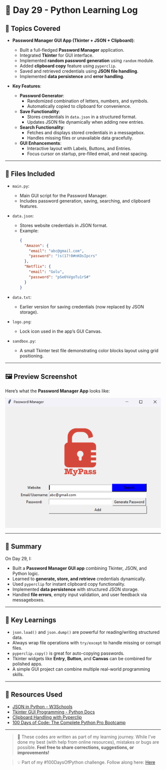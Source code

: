 # 📅 Day 29 - Python Learning Log

## 🧠 Topics Covered
- **Password Manager GUI App (Tkinter + JSON + Clipboard)**:
  - Built a full-fledged **Password Manager** application.
  - Integrated **Tkinter** for GUI interface.
  - Implemented **random password generation** using `random` module.
  - Added **clipboard copy** feature using `pyperclip`.
  - Saved and retrieved credentials using **JSON file handling**.
  - Implemented **data persistence** and **error handling**.

- **Key Features**:
  - **Password Generator**:  
    - Randomized combination of letters, numbers, and symbols.  
    - Automatically copied to clipboard for convenience.  
  - **Save Functionality**:  
    - Stores credentials in `data.json` in a structured format.  
    - Updates JSON file dynamically when adding new entries.  
  - **Search Functionality**:  
    - Fetches and displays stored credentials in a messagebox.  
    - Handles missing files or unavailable data gracefully.  
  - **GUI Enhancements**:  
    - Interactive layout with Labels, Buttons, and Entries.  
    - Focus cursor on startup, pre-filled email, and neat spacing.  

---

## 📂 Files Included

- `main.py`:  
  - Main GUI script for the Password Manager.  
  - Includes password generation, saving, searching, and clipboard features.  

- `data.json`:  
  - Stores website credentials in JSON format.  
  - Example:
    ```json
    {
      "Amazon": {
        "email": "abc@gmail.com",
        "password": ")s(17!0#nKOsIpcrs"
      },
      "Netflix": {
        "email": "Golu",
        "password": "pSe6%VgoTu1rS#"
      }
    }
    ```

- `data.txt`:  
  - Earlier version for saving credentials (now replaced by JSON storage).  

- `logo.png`:  
  - Lock icon used in the app’s GUI Canvas.  

- `sandbox.py`:  
  - A small Tkinter test file demonstrating color blocks layout using grid positioning.

---

## 🖼 Preview Screenshot
Here’s what the **Password Manager App** looks like:

![Password Manager Screenshot](PasswordManager_Demo.png)

---

## 📝 Summary
On Day 29, I:  
- Built a **Password Manager GUI app** combining Tkinter, JSON, and Python logic.  
- Learned to **generate, store, and retrieve** credentials dynamically.  
- Used `pyperclip` for instant clipboard copy functionality.  
- Implemented **data persistence** with structured JSON storage.  
- Handled **file errors**, empty input validation, and user feedback via messageboxes.  

---

## 🚀 Key Learnings
- `json.load()` and `json.dump()` are powerful for reading/writing structured data.  
- Always wrap file operations with `try/except` to handle missing or corrupt files.  
- `pyperclip.copy()` is great for auto-copying passwords.  
- Tkinter widgets like **Entry**, **Button**, and **Canvas** can be combined for polished apps.  
- A simple GUI project can combine multiple real-world programming skills.  

---

## 🔗 Resources Used
- [JSON in Python - W3Schools](https://www.w3schools.com/python/python_json.asp)  
- [Tkinter GUI Programming - Python Docs](https://docs.python.org/3/library/tkinter.html)  
- [Clipboard Handling with Pyperclip](https://pypi.org/project/pyperclip/)  
- [100 Days of Code: The Complete Python Pro Bootcamp](https://www.udemy.com/course/100-days-of-code/)  

---

> 💬 These codes are written as part of my learning journey. While I’ve done my best (with help from online resources), mistakes or bugs are possible. **Feel free to share corrections, suggestions, or improvements!** 

> 💡 Part of my #100DaysOfPython challenge. Follow along here: [Here](https://github.com/Pushp11721/100DaysOfPython-LearnAlong)
